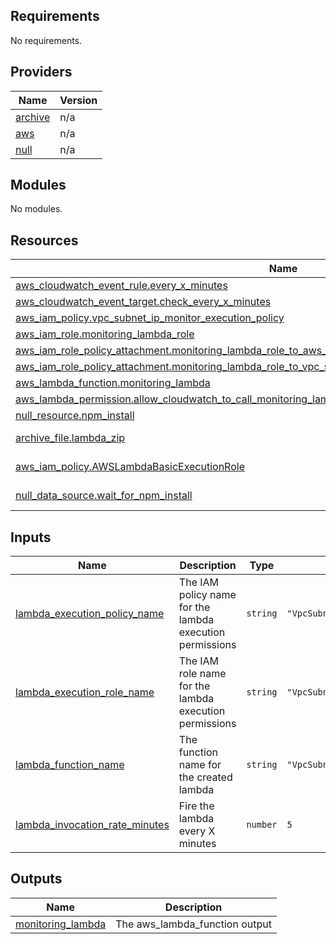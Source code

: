 ## Requirements

No requirements.

## Providers

| Name | Version |
|------|---------|
| <a name="provider_archive"></a> [archive](#provider\_archive) | n/a |
| <a name="provider_aws"></a> [aws](#provider\_aws) | n/a |
| <a name="provider_null"></a> [null](#provider\_null) | n/a |

## Modules

No modules.

## Resources

| Name | Type |
|------|------|
| [aws_cloudwatch_event_rule.every_x_minutes](https://registry.terraform.io/providers/hashicorp/aws/latest/docs/resources/cloudwatch_event_rule) | resource |
| [aws_cloudwatch_event_target.check_every_x_minutes](https://registry.terraform.io/providers/hashicorp/aws/latest/docs/resources/cloudwatch_event_target) | resource |
| [aws_iam_policy.vpc_subnet_ip_monitor_execution_policy](https://registry.terraform.io/providers/hashicorp/aws/latest/docs/resources/iam_policy) | resource |
| [aws_iam_role.monitoring_lambda_role](https://registry.terraform.io/providers/hashicorp/aws/latest/docs/resources/iam_role) | resource |
| [aws_iam_role_policy_attachment.monitoring_lambda_role_to_aws_basic_lambda_execution_attachment](https://registry.terraform.io/providers/hashicorp/aws/latest/docs/resources/iam_role_policy_attachment) | resource |
| [aws_iam_role_policy_attachment.monitoring_lambda_role_to_vpc_subnet_ip_monitor_execution_policy_attachment](https://registry.terraform.io/providers/hashicorp/aws/latest/docs/resources/iam_role_policy_attachment) | resource |
| [aws_lambda_function.monitoring_lambda](https://registry.terraform.io/providers/hashicorp/aws/latest/docs/resources/lambda_function) | resource |
| [aws_lambda_permission.allow_cloudwatch_to_call_monitoring_lambda](https://registry.terraform.io/providers/hashicorp/aws/latest/docs/resources/lambda_permission) | resource |
| [null_resource.npm_install](https://registry.terraform.io/providers/hashicorp/null/latest/docs/resources/resource) | resource |
| [archive_file.lambda_zip](https://registry.terraform.io/providers/hashicorp/archive/latest/docs/data-sources/file) | data source |
| [aws_iam_policy.AWSLambdaBasicExecutionRole](https://registry.terraform.io/providers/hashicorp/aws/latest/docs/data-sources/iam_policy) | data source |
| [null_data_source.wait_for_npm_install](https://registry.terraform.io/providers/hashicorp/null/latest/docs/data-sources/data_source) | data source |

## Inputs

| Name | Description | Type | Default | Required |
|------|-------------|------|---------|:--------:|
| <a name="input_lambda_execution_policy_name"></a> [lambda\_execution\_policy\_name](#input\_lambda\_execution\_policy\_name) | The IAM policy name for the lambda execution permissions | `string` | `"VpcSubnetIpMonitorExecutionPolicy"` | no |
| <a name="input_lambda_execution_role_name"></a> [lambda\_execution\_role\_name](#input\_lambda\_execution\_role\_name) | The IAM role name for the lambda execution permissions | `string` | `"VpcSubnetIpMonitorRole"` | no |
| <a name="input_lambda_function_name"></a> [lambda\_function\_name](#input\_lambda\_function\_name) | The function name for the created lambda | `string` | `"VpcSubnetIpMonitorFunction"` | no |
| <a name="input_lambda_invocation_rate_minutes"></a> [lambda\_invocation\_rate\_minutes](#input\_lambda\_invocation\_rate\_minutes) | Fire the lambda every X minutes | `number` | `5` | no |

## Outputs

| Name | Description |
|------|-------------|
| <a name="output_monitoring_lambda"></a> [monitoring\_lambda](#output\_monitoring\_lambda) | The aws\_lambda\_function output |
